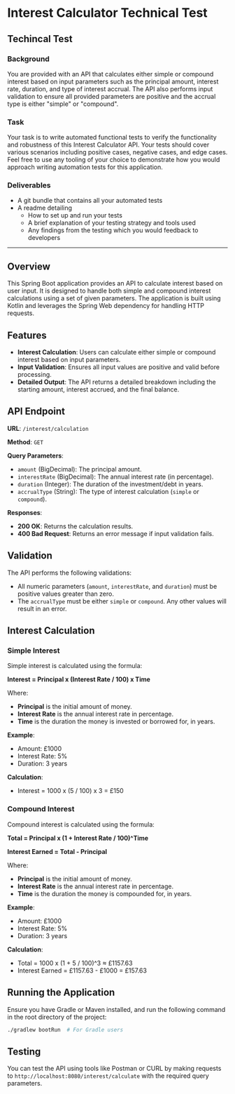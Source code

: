 # Interest Calculator Technical Test

## Techincal Test

### Background

You are provided with an API that calculates either simple or compound interest based on input parameters such as the
principal amount, interest rate, duration, and type of interest accrual. The API also performs input validation to
ensure all provided parameters are positive and the accrual type is either "simple" or "compound".

### Task

Your task is to write automated functional tests to verify the functionality and robustness of this Interest Calculator
API. Your tests should cover various scenarios including positive cases, negative cases, and edge cases. Feel free to
use any tooling of your choice to demonstrate how you would approach writing automation tests for this application.

### Deliverables

- A git bundle that contains all your automated tests
- A readme detailing
  - How to set up and run your tests
  - A brief explanation of your testing strategy and tools used
  - Any findings from the testing which you would feedback to developers

---

## Overview

This Spring Boot application provides an API to calculate interest based on user input. It is designed to handle both
simple and compound interest calculations using a set of given parameters. The application is built using Kotlin and
leverages the Spring Web dependency for handling HTTP requests.

## Features

- **Interest Calculation**: Users can calculate either simple or compound interest based on input parameters.
- **Input Validation**: Ensures all input values are positive and valid before processing.
- **Detailed Output**: The API returns a detailed breakdown including the starting amount, interest accrued, and the
  final balance.

## API Endpoint

**URL**: `/interest/calculation`

**Method**: `GET`

**Query Parameters**:

- `amount` (BigDecimal): The principal amount.
- `interestRate` (BigDecimal): The annual interest rate (in percentage).
- `duration` (Integer): The duration of the investment/debt in years.
- `accrualType` (String): The type of interest calculation (`simple` or `compound`).

**Responses**:

- **200 OK**: Returns the calculation results.
- **400 Bad Request**: Returns an error message if input validation fails.

## Validation

The API performs the following validations:

- All numeric parameters (`amount`, `interestRate`, and `duration`) must be positive values greater than zero.
- The `accrualType` must be either `simple` or `compound`. Any other values will result in an error.

## Interest Calculation

### Simple Interest

Simple interest is calculated using the formula:

**Interest = Principal x (Interest Rate / 100) x Time**

Where:

- **Principal** is the initial amount of money.
- **Interest Rate** is the annual interest rate in percentage.
- **Time** is the duration the money is invested or borrowed for, in years.

**Example**:

- Amount: £1000
- Interest Rate: 5%
- Duration: 3 years

**Calculation**:

- Interest = 1000 x (5 / 100) x 3 = £150

### Compound Interest

Compound interest is calculated using the formula:

**Total = Principal x (1 + Interest Rate / 100)^Time**

**Interest Earned = Total - Principal**

Where:

- **Principal** is the initial amount of money.
- **Interest Rate** is the annual interest rate in percentage.
- **Time** is the duration the money is compounded for, in years.

**Example**:

- Amount: £1000
- Interest Rate: 5%
- Duration: 3 years

**Calculation**:

- Total = 1000 x (1 + 5 / 100)^3 ≈ £1157.63
- Interest Earned = £1157.63 - £1000 = £157.63

## Running the Application

Ensure you have Gradle or Maven installed, and run the following command in the root directory of the project:

```bash
./gradlew bootRun  # For Gradle users
```

## Testing

You can test the API using tools like Postman or CURL by making requests to `http://localhost:8080/interest/calculate`
with the required query parameters.

